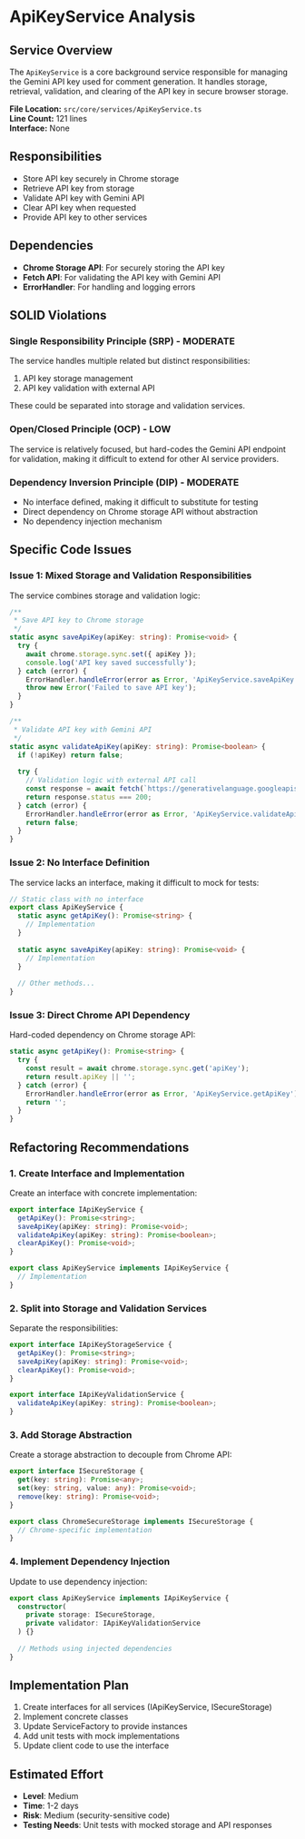 # ApiKeyService Analysis

## Service Overview
The `ApiKeyService` is a core background service responsible for managing the Gemini API key used for comment generation. It handles storage, retrieval, validation, and clearing of the API key in secure browser storage.

**File Location:** `src/core/services/ApiKeyService.ts`  
**Line Count:** 121 lines  
**Interface:** None  

## Responsibilities
- Store API key securely in Chrome storage
- Retrieve API key from storage
- Validate API key with Gemini API
- Clear API key when requested
- Provide API key to other services

## Dependencies
- **Chrome Storage API**: For securely storing the API key
- **Fetch API**: For validating the API key with Gemini API
- **ErrorHandler**: For handling and logging errors

## SOLID Violations

### Single Responsibility Principle (SRP) - MODERATE
The service handles multiple related but distinct responsibilities:
1. API key storage management
2. API key validation with external API

These could be separated into storage and validation services.

### Open/Closed Principle (OCP) - LOW
The service is relatively focused, but hard-codes the Gemini API endpoint for validation, making it difficult to extend for other AI service providers.

### Dependency Inversion Principle (DIP) - MODERATE
- No interface defined, making it difficult to substitute for testing
- Direct dependency on Chrome storage API without abstraction
- No dependency injection mechanism

## Specific Code Issues

### Issue 1: Mixed Storage and Validation Responsibilities
The service combines storage and validation logic:

```typescript
/**
 * Save API key to Chrome storage
 */
static async saveApiKey(apiKey: string): Promise<void> {
  try {
    await chrome.storage.sync.set({ apiKey });
    console.log('API key saved successfully');
  } catch (error) {
    ErrorHandler.handleError(error as Error, 'ApiKeyService.saveApiKey');
    throw new Error('Failed to save API key');
  }
}

/**
 * Validate API key with Gemini API
 */
static async validateApiKey(apiKey: string): Promise<boolean> {
  if (!apiKey) return false;
  
  try {
    // Validation logic with external API call
    const response = await fetch(`https://generativelanguage.googleapis.com/v1beta/models?key=${apiKey}`);
    return response.status === 200;
  } catch (error) {
    ErrorHandler.handleError(error as Error, 'ApiKeyService.validateApiKey');
    return false;
  }
}
```

### Issue 2: No Interface Definition
The service lacks an interface, making it difficult to mock for tests:

```typescript
// Static class with no interface
export class ApiKeyService {
  static async getApiKey(): Promise<string> {
    // Implementation
  }
  
  static async saveApiKey(apiKey: string): Promise<void> {
    // Implementation
  }
  
  // Other methods...
}
```

### Issue 3: Direct Chrome API Dependency
Hard-coded dependency on Chrome storage API:

```typescript
static async getApiKey(): Promise<string> {
  try {
    const result = await chrome.storage.sync.get('apiKey');
    return result.apiKey || '';
  } catch (error) {
    ErrorHandler.handleError(error as Error, 'ApiKeyService.getApiKey');
    return '';
  }
}
```

## Refactoring Recommendations

### 1. Create Interface and Implementation
Create an interface with concrete implementation:

```typescript
export interface IApiKeyService {
  getApiKey(): Promise<string>;
  saveApiKey(apiKey: string): Promise<void>;
  validateApiKey(apiKey: string): Promise<boolean>;
  clearApiKey(): Promise<void>;
}

export class ApiKeyService implements IApiKeyService {
  // Implementation
}
```

### 2. Split into Storage and Validation Services
Separate the responsibilities:

```typescript
export interface IApiKeyStorageService {
  getApiKey(): Promise<string>;
  saveApiKey(apiKey: string): Promise<void>;
  clearApiKey(): Promise<void>;
}

export interface IApiKeyValidationService {
  validateApiKey(apiKey: string): Promise<boolean>;
}
```

### 3. Add Storage Abstraction
Create a storage abstraction to decouple from Chrome API:

```typescript
export interface ISecureStorage {
  get(key: string): Promise<any>;
  set(key: string, value: any): Promise<void>;
  remove(key: string): Promise<void>;
}

export class ChromeSecureStorage implements ISecureStorage {
  // Chrome-specific implementation
}
```

### 4. Implement Dependency Injection
Update to use dependency injection:

```typescript
export class ApiKeyService implements IApiKeyService {
  constructor(
    private storage: ISecureStorage,
    private validator: IApiKeyValidationService
  ) {}
  
  // Methods using injected dependencies
}
```

## Implementation Plan
1. Create interfaces for all services (IApiKeyService, ISecureStorage)
2. Implement concrete classes
3. Update ServiceFactory to provide instances
4. Add unit tests with mock implementations
5. Update client code to use the interface

## Estimated Effort
- **Level**: Medium
- **Time**: 1-2 days
- **Risk**: Medium (security-sensitive code)
- **Testing Needs**: Unit tests with mocked storage and API responses 